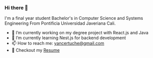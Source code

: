 ### Hi there 👋
I'm a final year student Bachelor's in Computer Science and Systems Engineering From Pontificia Universidad Javeriana Cali.
  
- 🔭 I’m currently working on my degree project with React.js and Java
- 🌱 I’m currently learning Nest.js for backend development
- 📫 How to reach me: yancertuche@gmail.com
- 📝 Checkout my <a href="https://github.com/YanCarlosCertucheGrueso/YanCarlosCertucheGrueso/blob/main/Yan%20Certuche%20CV%20-%20EN.pdf">Resume</a>
<!--
**YanCarlosCertucheGrueso/YanCarlosCertucheGrueso** is a ✨ _special_ ✨ repository because its `README.md` (this file) appears on your GitHub profile.

Here are some ideas to get you started:

- 🔭 I’m currently working on ...
- 🌱 I’m currently learning ...
- 👯 I’m looking to collaborate on ...
- 🤔 I’m looking for help with ...
- 💬 Ask me about ...
- 📫 How to reach me: ...
- 😄 Pronouns: ...
- ⚡ Fun fact: ...
-->
